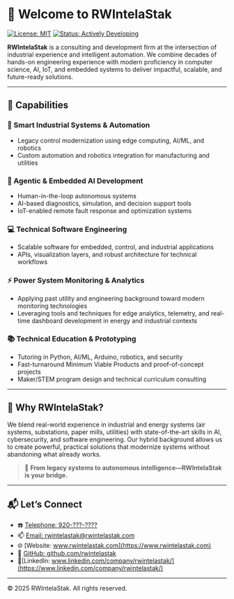 # 👋 Welcome to RWIntelaStak

[![License: MIT](https://img.shields.io/badge/license-MIT-blue.svg)](LICENSE)
[![Status: Actively Developing](https://img.shields.io/badge/status-active-success.svg)](#)

**RWIntelaStak** is a consulting and development firm at the intersection of industrial experience and intelligent automation. We combine decades of hands-on engineering experience with modern proficiency in computer science, AI, IoT, and embedded systems to deliver impactful, scalable, and future-ready solutions.

---

## 🚀 Capabilities

### 🧠 Smart Industrial Systems & Automation
- Legacy control modernization using edge computing, AI/ML, and robotics  
- Custom automation and robotics integration for manufacturing and utilities  

### 🤖 Agentic & Embedded AI Development
- Human-in-the-loop autonomous systems  
- AI-based diagnostics, simulation, and decision support tools  
- IoT-enabled remote fault response and optimization systems  

### 💻 Technical Software Engineering
- Scalable software for embedded, control, and industrial applications  
- APIs, visualization layers, and robust architecture for technical workflows

### ⚡ Power System Monitoring & Analytics
- Applying past utility and engineering background toward modern monitoring technologies
- Leveraging tools and techniques for edge analytics, telemetry, and real-time dashboard development in energy and industrial contexts

### 📚 Technical Education & Prototyping
- Tutoring in Python, AI/ML, Arduino, robotics, and security  
- Fast-turnaround Minimum Viable Products and proof-of-concept projects  
- Maker/STEM program design and technical curriculum consulting  

---

## 🔧 Why RWIntelaStak?

We blend real-world experience in industrial and energy systems (air systems, substations, paper mills, utilities) with state-of-the-art skills in AI, cybersecurity, and software engineering. Our hybrid background allows us to create powerful, practical solutions that modernize systems without abandoning what already works.

> 🔄 **From legacy systems to autonomous intelligence—RWIntelaStak is your bridge.**

---

## 📬 Let’s Connect
- ☎️ [Telephone: 920-???-????](920-???-????)
- 📫 [Email: rwintelastak@rwintelastak.com](mailto:rwintelastak@rwintelastak.com)
- 🌐 [Website: www.rwintelastak.com](https://www.rwintelastak.com)
- 🐙 [GitHub: github.com/rwintelastak](https://github.com/rwintelastak)
- 🔗[LinkedIn: www.linkedin.com/company/rwintelastak/](https://www.linkedin.com/company/rwintelastak/)

---

© 2025 RWIntelaStak. All rights reserved.
